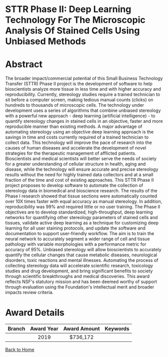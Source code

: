 
STTR Phase II: Deep Learning Technology For The Microscopic Analysis Of Stained Cells Using Unbiased Methods
============================================================================================================

# Abstract


The broader impact/commercial potential of this Small Business Technology Transfer (STTR) Phase II project is the development of software to help bioscientists analyze more tissue in less time and with higher accuracy and reproducibility. Currently, stereology studies require a trained technician to sit before a computer screen, making tedious manual counts (clicks) on hundreds to thousands of microscopic cells. The technology under development uses a series of algorithms that combine unbiased stereology with a powerful new approach - deep learning (artificial intelligence) - to quantify stereology changes in stained cells in an objective, faster and more reproducible manner than existing methods. A major advantage of automating stereology using an objective deep learning approach is the savings in time and costs currently required of a trained technician to collect data. This technology will improve the pace of research into the causes of human diseases and accelerate the development of novel strategies for the therapeutic management of afflicted patients. Bioscientists and medical scientists will better serve the needs of society for a greater understanding of cellular structure in health, aging and disease, while the technology will ensure accurate and precise stereology results without the need for highly trained data collectors and at a small fraction of the time and cost of existing approaches. This STTR Phase II project proposes to develop software to automate the collection of stereology data in biomedical and bioscience research. The results of the Phase I research showed that tissue sections were automatically counted over 10X times faster with equal accuracy as manual stereology. In addition, reproducibility was 99% and required little or no user training. The Phase II objectives are to develop standardized, high-throughput, deep learning networks for quantifying other stereology parameters of stained cells and tissues, validate active deep learning as a technique for customizing deep learning for all user staining protocols, and update the software and documentation to support user-friendly workflow. The aim is to train the neural network to accurately segment a wider range of cell and tissue pathology with variable morphologies with a performance metric for accuracy of 95%. Unbiased stereology will allow bioscientists to accurately quantify the cellular changes that cause metabolic diseases, neurological disorders, toxic reactions and mental illnesses. Automating the process of collecting stereology data will accelerate scientific research, toxicology studies and drug development, and bring significant benefits to society through scientific breakthroughs and medical discoveries. This award reflects NSF's statutory mission and has been deemed worthy of support through evaluation using the Foundation's intellectual merit and broader impacts review criteria.  

# Award Details

|Branch|Award Year|Award Amount|Keywords|
| :---: | :---: | :---: | :---: |
||2019|$736,172||
  
  


[Back to Home](https://github.com/chrischow/dod_sbir_awards#509)